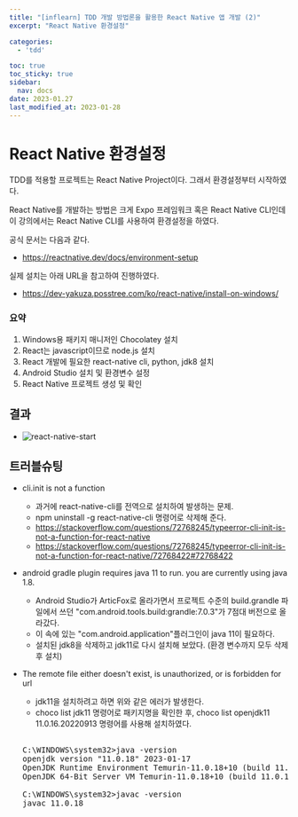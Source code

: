 ```yaml
---
title: "[inflearn] TDD 개발 방법론을 활용한 React Native 앱 개발 (2)"
excerpt: "React Native 환경설정"

categories:
  - 'tdd'

toc: true
toc_sticky: true
sidebar:
  nav: docs
date: 2023-01.27
last_modified_at: 2023-01-28
---
```


# React Native 환경설정

TDD를 적용할 프로젝트는 React Native Project이다.
그래서 환경설정부터 시작하였다. 

React Native를 개발하는 방법은 크게 Expo 프레임워크 혹은 React Native CLI인데 이 강의에서는 React Native CLI를 사용하여 환경설정을 하였다. 

공식 문서는 다음과 같다.
* https://reactnative.dev/docs/environment-setup

실제 설치는 아래 URL을 참고하여 진행하였다.
* https://dev-yakuza.posstree.com/ko/react-native/install-on-windows/

### 요약

1. Windows용 패키지 매니저인 Chocolatey 설치
2. React는 javascript이므로 node.js 설치
3. React 개발에 필요한 react-native cli, python, jdk8 설치
4. Android Studio 설치 및 환경변수 설정
5. React Native 프로젝트 생성 및 확인

## 결과

* ![react-native-start](https://user-images.githubusercontent.com/5865308/215328158-1aef1284-645c-406f-a481-c29dc663da63.png)

## 트러블슈팅

* cli.init is not a function
  * 과거에 react-native-cli를 전역으로 설치하여 발생하는 문제.
  * npm uninstall -g react-native-cli 명령어로 삭제해 준다.
  * https://stackoverflow.com/questions/72768245/typeerror-cli-init-is-not-a-function-for-react-native
  * https://stackoverflow.com/questions/72768245/typeerror-cli-init-is-not-a-function-for-react-native/72768422#72768422

* android gradle plugin requires java 11 to run. you are currently using java 1.8. 
  * Android Studio가 ArticFox로 올라가면서 프로젝트 수준의 build.grandle 파일에서 쓰던 "com.android.tools.build:grandle:7.0.3"가 7점대 버전으로 올라갔다. 
  * 이 속에 있는 "com.android.application"플러그인이 java 11이 필요하다.
  * 설치된 jdk8을 삭제하고 jdk11로 다시 설치해 보았다. (환경 변수까지 모두 삭제 후 설치)

* The remote file either doesn't exist, is unauthorized, or is forbidden for url
  * jdk11을 설치하려고 하면 위와 같은 에러가 발생한다. 
  * choco list jdk11 명령어로 패키지명을 확인한 후, choco list openjdk11 11.0.16.20220913 명령어를 사용해 설치하였다. 
  <pre>  
  C:\WINDOWS\system32>java -version
  openjdk version "11.0.18" 2023-01-17
  OpenJDK Runtime Environment Temurin-11.0.18+10 (build 11.0.18+10)
  OpenJDK 64-Bit Server VM Temurin-11.0.18+10 (build 11.0.18+10, mixed mode)

  C:\WINDOWS\system32>javac -version
  javac 11.0.18
  </pre>
